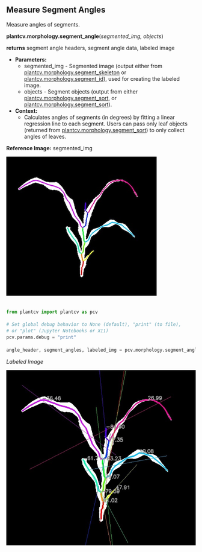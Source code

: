 ## Measure Segment Angles

Measure angles of segments. 

**plantcv.morphology.segment_angle**(*segmented_img, objects*)

**returns** segment angle headers, segment angle data, labeled image   

- **Parameters:**
    - segmented_img - Segmented image (output either from [plantcv.morphology.segment_skeleton](segment_skeleton.md)
    or [plantcv.morphology.segment_id](segment_id.md)), used for creating the labeled image. 
    - objects - Segment objects (output from either [plantcv.morphology.segment_sort](segment_skeleton.md), or
    [plantcv.morphology.segment_sort](segment_sort.md)).
- **Context:**
    - Calculates angles of segments (in degrees) by fitting a linear regression line to each segment. Users can pass only 
    leaf objects (returned from [plantcv.morphology.segment_sort](segment_sort.md)) to only collect angles of leaves.

**Reference Image:** segmented_img 

![Screenshot](img/documentation_images/segment_angle/segmented_img_mask.jpg)


```python

from plantcv import plantcv as pcv

# Set global debug behavior to None (default), "print" (to file), 
# or "plot" (Jupyter Notebooks or X11)
pcv.params.debug = "print"

angle_header, segment_angles, labeled_img = pcv.morphology.segment_angle(segmented_img=segmented_img, objects=obj)

```

*Labeled Image*

![Screenshot](img/documentation_images/segment_angle/labeled_angles.jpg)
